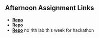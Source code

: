 ## Afternoon Assignment Links

* **[Repo](https://github.com/SammmMorgan/burgahjoint)**
* **[Repo](https://github.com/SammmMorgan/winter24_gregslist_api)**
* **[Repo](https://github.com/SammmMorgan/planets)**
no 4th lab this week for hackathon

